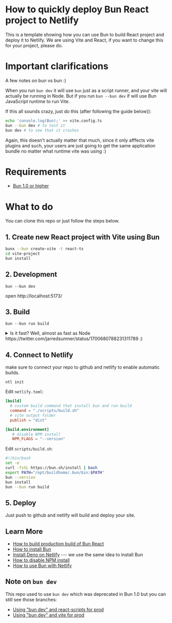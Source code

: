 # How to quickly deploy Bun React project to Netlify

This is a template showing how you can use Bun to build React project and deploy it to Netlify. We are using Vite and React, if you want to change this for your project, please do.

# Important clarifications

A few notes on bun vs bun :)

When you run `bun dev` it will use `bun` just as a script runner, and your vite will actually be running in Node. But if you run `bun --bun dev` if will use Bun JavaScript runtime to run Vite.

If this all sounds crazy, just do this (after following the guide below)):

```bash
echo 'console.log(Bun);' >> vite.config.ts
bun --bun dev # to test it
bun dev # to see that it crashes
```

Again, this doesn't actually matter that much, since it only afffects vite plugins and such, your users are just going to get the same application bundle no matter what runtime vite was using :)

# Requirements

- [Bun 1.0 or higher](https://bun.sh/)

# What to do

You can clone this repo or just follow the steps below.

## 1. Create new React project with Vite using Bun

```bash
bunx --bun create-vite -t react-ts
cd vite-project
bun install
```

## 2. Development

```
bun --bun dev
```

open http://localhost:5173/

## 3. Build

```
bun --bun run build
```

<details>
<summary>
Is it fast? Well, almost as fast as Node https://twitter.com/jarredsumner/status/1700680788231311789 :)
</summary>

Keep in mind that `bun run build` or even `npm run build` will probably run slightly faster. Let me say it again, currently building Vite using Node runtime is faster (shocking, I know).

```
$ hyperfine --warmup=2 "bun --bun run build" "bun run build" "npm run build"

Benchmark 1: bun --bun run build
  Time (mean ± σ):      2.052 s ±  0.012 s    [User: 2.098 s, System: 0.176 s]
  Range (min … max):    2.037 s …  2.072 s    10 runs
 
Benchmark 2: bun run build
  Time (mean ± σ):      1.363 s ±  0.021 s    [User: 1.210 s, System: 0.090 s]
  Range (min … max):    1.344 s …  1.410 s    10 runs
 
Benchmark 3: npm run build
  Time (mean ± σ):      1.599 s ±  0.029 s    [User: 2.527 s, System: 0.192 s]
  Range (min … max):    1.570 s …  1.666 s    10 runs
 
Summary
  'bun run build' ran
    1.17 ± 0.03 times faster than 'npm run build'
    1.51 ± 0.03 times faster than 'bun --bun run build'
```
</details>

## 4. Connect to Netlify

make sure to connect your repo to github and netlify to enable automatic builds.

```
ntl init
```

Edit `netlify.toml`:

```toml
[build]
  # custom build command that install bun and run build
  command = "./scripts/build.sh"
  # vite output folder
  publish = "dist"

[build.environment]
   # disable NPM install
   NPM_FLAGS = "--version"
```

Edit `scripts/build.sh`:

```sh
#!/bin/bash
set -e
curl -fsSL https://bun.sh/install | bash
export PATH="/opt/buildhome/.bun/bin:$PATH"
bun --version
bun install
bun --bun run build
```

## 5. Deploy

Just push to github and netlify will build and deploy your site.

## Learn More

- [How to build production build of Bun React](https://dev.to/ashirbadgudu/create-a-react-app-with-bun-125o)
- [How to install Bun](https://bun.sh/)
- [Install Deno on Netlify](https://dbushell.com/2021/07/22/netlify-deno-builds/) --- we use the same idea to install Bun
- [How to disable NPM install](https://answers.netlify.com/t/prevent-npm-from-running-on-deploy/66882/3)
- [How to use Bun with Netlify](https://stackoverflow.com/a/74883541)

## Note on `bun dev`

This repo used to use `bun dev` which was deprecated in Bun 1.0 but you can still see those branches:

- [Using "bun dev" and react-scripts for prod](https://github.com/JLarky/bun-netlify/tree/react-scripts)
- [Using "bun dev" and vite for prod](https://github.com/JLarky/bun-netlify/tree/vite)
